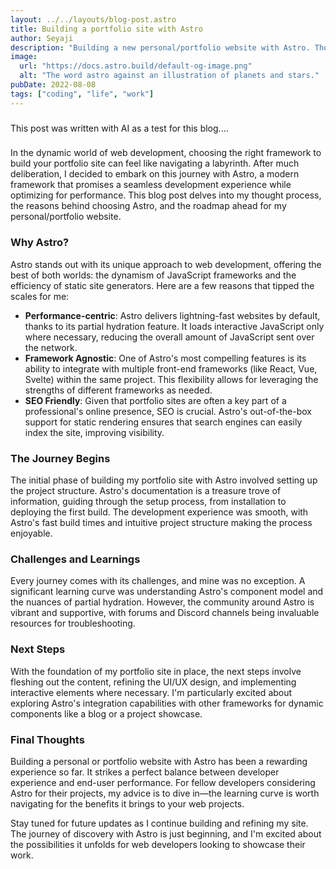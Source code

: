 ```yaml
---
layout: ../../layouts/blog-post.astro
title: Building a portfolio site with Astro
author: Seyaji
description: "Building a new personal/portfolio website with Astro. Thought and next steps."
image:
  url: "https://docs.astro.build/default-og-image.png"
  alt: "The word astro against an illustration of planets and stars."
pubDate: 2022-08-08
tags: ["coding", "life", "work"]
---
```


###

This post was written with AI as a test for this blog....

###

In the dynamic world of web development, choosing the right framework to build your portfolio site can feel like navigating a labyrinth. After much deliberation, I decided to embark on this journey with Astro, a modern framework that promises a seamless development experience while optimizing for performance. This blog post delves into my thought process, the reasons behind choosing Astro, and the roadmap ahead for my personal/portfolio website.

### Why Astro?

Astro stands out with its unique approach to web development, offering the best of both worlds: the dynamism of JavaScript frameworks and the efficiency of static site generators. Here are a few reasons that tipped the scales for me:

- **Performance-centric**: Astro delivers lightning-fast websites by default, thanks to its partial hydration feature. It loads interactive JavaScript only where necessary, reducing the overall amount of JavaScript sent over the network.
- **Framework Agnostic**: One of Astro's most compelling features is its ability to integrate with multiple front-end frameworks (like React, Vue, Svelte) within the same project. This flexibility allows for leveraging the strengths of different frameworks as needed.
- **SEO Friendly**: Given that portfolio sites are often a key part of a professional's online presence, SEO is crucial. Astro's out-of-the-box support for static rendering ensures that search engines can easily index the site, improving visibility.

### The Journey Begins

The initial phase of building my portfolio site with Astro involved setting up the project structure. Astro's documentation is a treasure trove of information, guiding through the setup process, from installation to deploying the first build. The development experience was smooth, with Astro's fast build times and intuitive project structure making the process enjoyable.

### Challenges and Learnings

Every journey comes with its challenges, and mine was no exception. A significant learning curve was understanding Astro's component model and the nuances of partial hydration. However, the community around Astro is vibrant and supportive, with forums and Discord channels being invaluable resources for troubleshooting.

### Next Steps

With the foundation of my portfolio site in place, the next steps involve fleshing out the content, refining the UI/UX design, and implementing interactive elements where necessary. I'm particularly excited about exploring Astro's integration capabilities with other frameworks for dynamic components like a blog or a project showcase.

### Final Thoughts

Building a personal or portfolio website with Astro has been a rewarding experience so far. It strikes a perfect balance between developer experience and end-user performance. For fellow developers considering Astro for their projects, my advice is to dive in—the learning curve is worth navigating for the benefits it brings to your web projects.

Stay tuned for future updates as I continue building and refining my site. The journey of discovery with Astro is just beginning, and I'm excited about the possibilities it unfolds for web developers looking to showcase their work.
